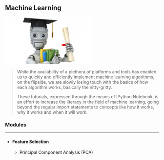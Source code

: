 ## Machine Learning

![Machine Learning Pic][mlpic]

>While the availability of a plethora of platforms and tools has enabled us to quickly and efficiently implement machine learning algorithms, on the flipside, we are slowly losing touch with the basics of how each algorithm works, basically the nitty-gritty.  
>
>These tutorials, expressed through the means of IPython Notebook, is an effort to increase the literacy in the field of machine learning, going beyond the regular import statements to concepts like how it works, why it works and when it will work.

### Modules  
___
+ #### Feature Selection
    + Principal Component Analysis (PCA)




[mlpic]: images/ml.png
